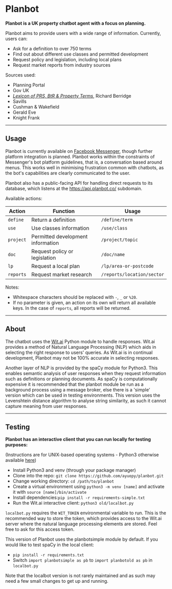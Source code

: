 # Planbot

**Planbot is a UK property chatbot agent with a focus on planning.**

Planbot aims to provide users with a wide range of information. Currently, users can:
* Ask for a definition to over 750 terms
* Find out about different use classes and permitted development
* Request policy and legislation, including local plans
* Request market reports from industry sources

Sources used:
* Planning Portal
* Gov UK
* [*Lexicon of PRS, BtR & Property Terms*](http://www.richard-berridge.co.uk/prs-lexicon), Richard Berridge
* Savills
* Cushman & Wakefield
* Gerald Eve
* Knight Frank

---

## Usage

Planbot is currently available on [Facebook Messenger](https://m.me/planbotco), though
further platform integration is planned. Planbot works within the constraints of 
Messenger's bot platform guidelines, that is, a conversation based around menus. This
works well in minimising frustration common with chatbots, as the bot's capabilities 
are clearly communicated to the user.

Planbot also has a public-facing API for handling direct requests to its database,
which listens at the <https://api.planbot.co/> subdomain. 

Available actions:

| Action    | Function                          | Usage                      |
|-----------|-----------------------------------|----------------------------|
| `define`  | Return a definition               | `/define/term`             |
| `use`     | Use classes information           | `/use/class`               |
| `project` | Permitted development information | `/project/topic`           |
| `doc`     | Request policy or legislation     | `/doc/name`                |
| `lp`      | Request a local plan              | `/lp/area-or-postcode`     |
| `reports` | Request market research           | `/reports/location/sector` |

Notes:
* Whitespace characters should be replaced with `-`, `_` or `%20`.
* If no parameter is given, an action on its own will return all available keys. In
    the case of `reports`, all reports will be returned.

---

## About

The chatbot uses the [Wit.ai](https://github.com/wit-ai/pywit) Python module to handle
responses. Wit.ai provides a method of Natural Language Processing (NLP) which aids in
selecting the right response to users' queries. As Wit.ai is in continual development,
Planbot may not be 100% accurate in selecting responses.

Another layer of NLP is provided by the spaCy module for Python3. This enables 
semantic analysis of user responses when they request information such as definitions
or planning documents. As spaCy is computationally expensive it is recommended that the 
planbot module be run as a background process using a message broker, else there is a 
'simple' version which can be used in testing environments. This version uses the 
Levenshtein distance algorithm to analyse string similarity, as such it cannot capture 
meaning from user responses.

---

## Testing

**Planbot has an interactive client that you can run locally for testing purposes:** 

(Instructions are for UNIX-based operating systems - Python3 otherwise available [here](https://www.python.org/downloads/))

* Install Python3 and venv (through your package manager)
* Clone into the repo: `git clone https://github.com/ayuopy/planbot.git`
* Change working directory: `cd /path/to/planbot`
* Create a virtual environment using `python3 -m venv [name]` and
    activate it with `source [name]/bin/activate`
* Install dependencies:`pip install -r requirements-simple.txt`
* Run the Wit.ai interactive client: `python3 old/localbot.py`

`localbot.py` requires the `WIT_TOKEN` environmental variable to run. This is the 
recommended way to store the token, which provides access to the Wit.ai server where 
the natural language processing elements are stored. Feel free to ask for this access 
token.

This version of Planbot uses the planbotsimple module by default. If you would like to 
test spaCy in the local client:

* `pip install -r requirements.txt`
* Switch `import planbotsimple as pb` to `import planbotold as pb` in `localbot.py`

Note that the localbot version is not rarely maintained and as such may need a few
small changes to get up and running.
